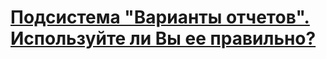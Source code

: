 # [Подсистема "Варианты отчетов". Используйте ли Вы ее правильно?](https://infostart.ru/public/1056845/)